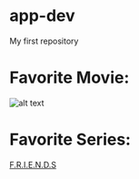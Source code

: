 # app-dev
My first repository

# Favorite Movie:
![alt text](![fav-movie](https://github.com/user-attachments/assets/4e218e7c-5407-4ce3-a56c-e8b0e25095c4)
)

# Favorite Series:
[F.R.I.E.N.D.S](https://www.netflix.com/in/title/70153404)
